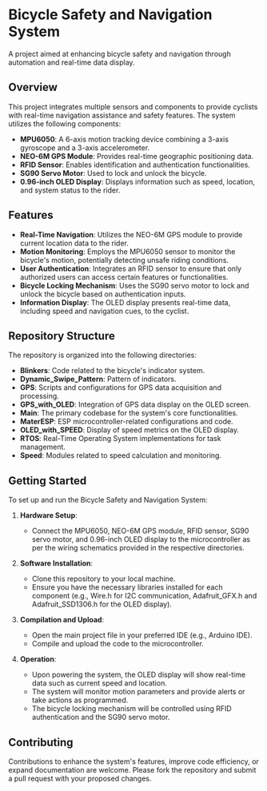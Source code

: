 # Bicycle Safety and Navigation System

A project aimed at enhancing bicycle safety and navigation through automation and real-time data display.

## Overview

This project integrates multiple sensors and components to provide cyclists with real-time navigation assistance and safety features. The system utilizes the following components:

- **MPU6050**: A 6-axis motion tracking device combining a 3-axis gyroscope and a 3-axis accelerometer.
- **NEO-6M GPS Module**: Provides real-time geographic positioning data.
- **RFID Sensor**: Enables identification and authentication functionalities.
- **SG90 Servo Motor**: Used to lock and unlock the bicycle.
- **0.96-inch OLED Display**: Displays information such as speed, location, and system status to the rider.

## Features

- **Real-Time Navigation**: Utilizes the NEO-6M GPS module to provide current location data to the rider.
- **Motion Monitoring**: Employs the MPU6050 sensor to monitor the bicycle's motion, potentially detecting unsafe riding conditions.
- **User Authentication**: Integrates an RFID sensor to ensure that only authorized users can access certain features or functionalities.
- **Bicycle Locking Mechanism**: Uses the SG90 servo motor to lock and unlock the bicycle based on authentication inputs.
- **Information Display**: The OLED display presents real-time data, including speed and navigation cues, to the cyclist.

## Repository Structure

The repository is organized into the following directories:

- **Blinkers**: Code related to the bicycle's indicator system.
- **Dynamic\_Swipe\_Pattern**: Pattern of indicators.
- **GPS**: Scripts and configurations for GPS data acquisition and processing.
- **GPS\_with\_OLED**: Integration of GPS data display on the OLED screen.
- **Main**: The primary codebase for the system's core functionalities.
- **MaterESP**: ESP microcontroller-related configurations and code.
- **OLED\_with\_SPEED**: Display of speed metrics on the OLED display.
- **RTOS**: Real-Time Operating System implementations for task management.
- **Speed**: Modules related to speed calculation and monitoring.

## Getting Started

To set up and run the Bicycle Safety and Navigation System:

1. **Hardware Setup**:

   - Connect the MPU6050, NEO-6M GPS module, RFID sensor, SG90 servo motor, and 0.96-inch OLED display to the microcontroller as per the wiring schematics provided in the respective directories.

2. **Software Installation**:

   - Clone this repository to your local machine.
   - Ensure you have the necessary libraries installed for each component (e.g., Wire.h for I2C communication, Adafruit\_GFX.h and Adafruit\_SSD1306.h for the OLED display).

3. **Compilation and Upload**:

   - Open the main project file in your preferred IDE (e.g., Arduino IDE).
   - Compile and upload the code to the microcontroller.

4. **Operation**:

   - Upon powering the system, the OLED display will show real-time data such as current speed and location.
   - The system will monitor motion parameters and provide alerts or take actions as programmed.
   - The bicycle locking mechanism will be controlled using RFID authentication and the SG90 servo motor.

## Contributing

Contributions to enhance the system's features, improve code efficiency, or expand documentation are welcome. Please fork the repository and submit a pull request with your proposed changes.
